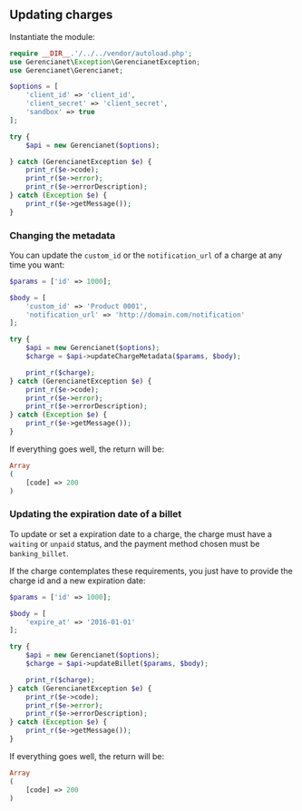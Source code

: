 ## Updating charges

Instantiate the module:

```php
require __DIR__.'/../../vendor/autoload.php';
use Gerencianet\Exception\GerencianetException;
use Gerencianet\Gerencianet;

$options = [
    'client_id' => 'client_id',
    'client_secret' => 'client_secret',
    'sandbox' => true
];

try {
    $api = new Gerencianet($options);

} catch (GerencianetException $e) {
    print_r($e->code);
    print_r($e->error);
    print_r($e->errorDescription);
} catch (Exception $e) {
    print_r($e->getMessage());
}
```

### Changing the metadata

You can update the `custom_id` or the `notification_url` of a charge at any time you want:

```php
$params = ['id' => 1000];

$body = [
    'custom_id' => 'Product 0001',
    'notification_url' => 'http://domain.com/notification'
];

try {
    $api = new Gerencianet($options);
    $charge = $api->updateChargeMetadata($params, $body);

    print_r($charge);
} catch (GerencianetException $e) {
    print_r($e->code);
    print_r($e->error);
    print_r($e->errorDescription);
} catch (Exception $e) {
    print_r($e->getMessage());
}

```

If everything goes well, the return will be:

```php
Array
(
    [code] => 200
)
```

### Updating the expiration date of a billet

To update or set a expiration date to a charge, the charge must have a `waiting` or `unpaid` status, and the payment method chosen must be `banking_billet`.

If the charge contemplates these requirements, you just have to provide the charge id and a new expiration date:

```php
$params = ['id' => 1000];

$body = [
    'expire_at' => '2016-01-01'
];

try {
    $api = new Gerencianet($options);
    $charge = $api->updateBillet($params, $body);

    print_r($charge);
} catch (GerencianetException $e) {
    print_r($e->code);
    print_r($e->error);
    print_r($e->errorDescription);
} catch (Exception $e) {
    print_r($e->getMessage());
}

```

If everything goes well, the return will be:

```php
Array
(
    [code] => 200
)
```
